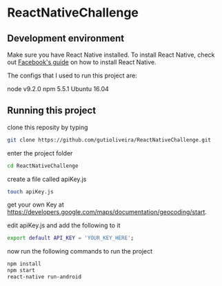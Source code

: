 # ReactNativeChallenge

## Development environment

Make sure you have React Native installed. To install React Native, check out [Facebook's guide](https://facebook.github.io/react-native/docs/getting-started.html) on how to install React Native.

The configs that I used to run this project are:

node v9.2.0
npm 5.5.1
Ubuntu 16.04

## Running this project

clone this reposity by typing

```bash
git clone https://github.com/gutioliveira/ReactNativeChallenge.git
```

enter the project folder

```bash
cd ReactNativeChallenge
```

create a file called apiKey.js

```bash
touch apiKey.js
```
get your own Key at https://developers.google.com/maps/documentation/geocoding/start.

edit apiKey.js and add the following to it

```bash
export default API_KEY = 'YOUR_KEY_HERE';
```

now run the following commands to run the project

```bash
npm install
npm start
react-native run-android
```

